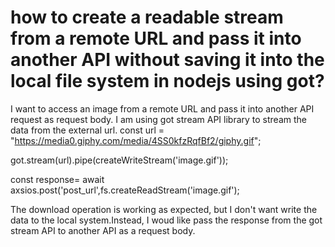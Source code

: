 
# how to create a readable stream from a remote URL and pass it into another API without saving it into the local file system in nodejs using got?

I want to access an image from a remote URL and pass it into another API request as request body.
I am using got stream API library to stream the data from the external url.
const url = "https://media0.giphy.com/media/4SS0kfzRqfBf2/giphy.gif";

got.stream(url).pipe(createWriteStream('image.gif'));

const response= await axsios.post('post_url',fs.createReadStream('image.gif');

The download operation is working as expected, but I don't want write the data to the local system.Instead, I woud like pass the response from the got stream API  to another API as a request body.

        